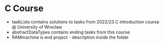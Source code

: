 # C Course
- taskLists contains solutions to tasks from 2022/23 C introduction course @ University of Wroclaw
- abstractDataTypes contains ending tasks from this course
- RAMmachine is end project - description inside the folder
